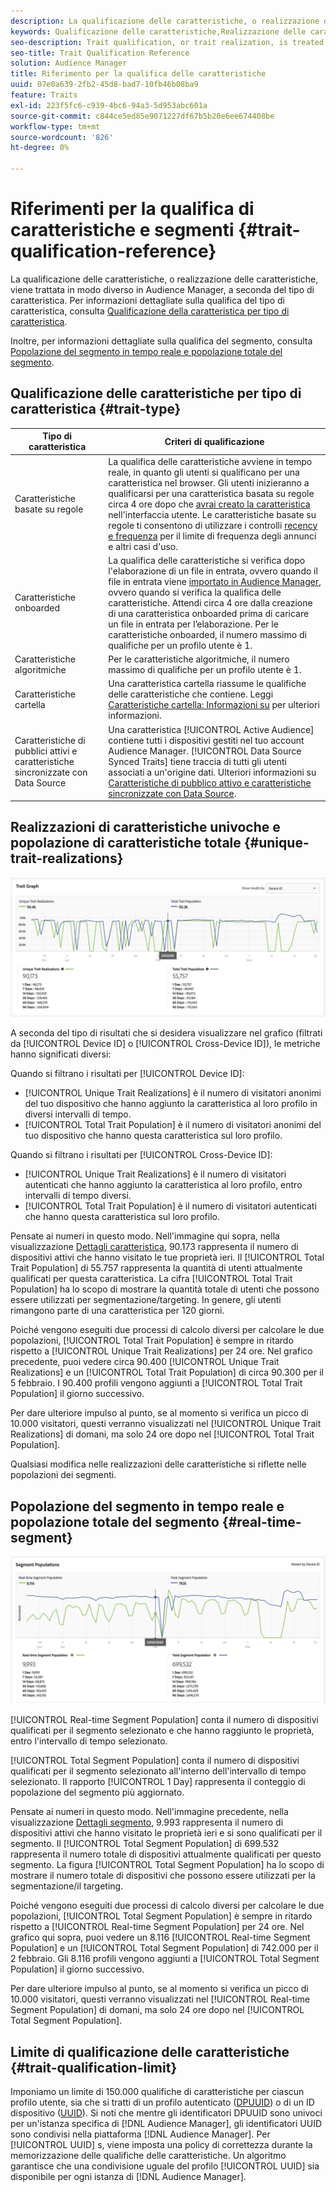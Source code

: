 ```yaml
---
description: La qualificazione delle caratteristiche, o realizzazione delle caratteristiche, viene trattata in modo diverso in Audience Manager, a seconda del tipo di caratteristica. Per informazioni dettagliate sulla qualifica delle caratteristiche, consulta la tabella seguente.
keywords: Qualificazione delle caratteristiche,Realizzazione delle caratteristiche,Realizzazioni di caratteristiche univoche,UTR,Popolazione di caratteristiche totale,TTP
seo-description: Trait qualification, or trait realization, is treated differently in Audience Manager, depending on trait type. See the table below for detailed information on trait qualification.
seo-title: Trait Qualification Reference
solution: Audience Manager
title: Riferimento per la qualifica delle caratteristiche
uuid: 07e0a639-2fb2-45d8-bad7-10fb46b08ba9
feature: Traits
exl-id: 223f5fc6-c939-4bc6-94a3-5d953abc601a
source-git-commit: c844ce5ed85e9071227df67b5b20e6ee674408be
workflow-type: tm+mt
source-wordcount: '826'
ht-degree: 0%

---
```


# Riferimenti per la qualifica di caratteristiche e segmenti {#trait-qualification-reference}

La qualificazione delle caratteristiche, o realizzazione delle caratteristiche, viene trattata in modo diverso in Audience Manager, a seconda del tipo di caratteristica. Per informazioni dettagliate sulla qualifica del tipo di caratteristica, consulta [Qualificazione della caratteristica per tipo di caratteristica](#trait-type).

Inoltre, per informazioni dettagliate sulla qualifica del segmento, consulta [Popolazione del segmento in tempo reale e popolazione totale del segmento](#real-time-segment).



## Qualificazione delle caratteristiche per tipo di caratteristica {#trait-type}

| Tipo di caratteristica | Criteri di qualificazione |
|---|---|
| Caratteristiche basate su regole | La qualifica delle caratteristiche avviene in tempo reale, in quanto gli utenti si qualificano per una caratteristica nel browser. Gli utenti inizieranno a qualificarsi per una caratteristica basata su regole circa 4 ore dopo che [avrai creato la caratteristica](create-onboarded-rule-based-traits.md#create-rules-based-or-onboarded-traits) nell&#39;interfaccia utente. Le caratteristiche basate su regole ti consentono di utilizzare i controlli [recency e frequenza](../segments/recency-and-frequency.md) per il limite di frequenza degli annunci e altri casi d&#39;uso. |
| Caratteristiche onboarded | La qualifica delle caratteristiche si verifica dopo l&#39;elaborazione di un file in entrata, ovvero quando il file in entrata viene [importato in Audience Manager](../../faq/faq-inbound-data-ingestion.md), ovvero quando si verifica la qualifica delle caratteristiche. Attendi circa 4 ore dalla creazione di una caratteristica onboarded prima di caricare un file in entrata per l’elaborazione. Per le caratteristiche onboarded, il numero massimo di qualifiche per un profilo utente è 1. |
| Caratteristiche algoritmiche | Per le caratteristiche algoritmiche, il numero massimo di qualifiche per un profilo utente è 1. |
| Caratteristiche cartella | Una caratteristica cartella riassume le qualifiche delle caratteristiche che contiene. Leggi [Caratteristiche cartella: Informazioni su](about-folder-traits.md) per ulteriori informazioni. |
| Caratteristiche di pubblici attivi e caratteristiche sincronizzate con Data Source | Una caratteristica [!UICONTROL Active Audience] contiene tutti i dispositivi gestiti nel tuo account Audience Manager. [!UICONTROL Data Source Synced Traits] tiene traccia di tutti gli utenti associati a un&#39;origine dati. Ulteriori informazioni su [Caratteristiche di pubblico attivo e caratteristiche sincronizzate con Data Source](client-activity-synced-audience-traits.md). |

## Realizzazioni di caratteristiche univoche e popolazione di caratteristiche totale {#unique-trait-realizations}

![realizzazione-caratteristiche-univoche](assets/trait-graph.png)

A seconda del tipo di risultati che si desidera visualizzare nel grafico (filtrati da [!UICONTROL Device ID] o [!UICONTROL Cross-Device ID]), le metriche hanno significati diversi:

Quando si filtrano i risultati per [!UICONTROL Device ID]:

* [!UICONTROL Unique Trait Realizations] è il numero di visitatori anonimi del tuo dispositivo che hanno aggiunto la caratteristica al loro profilo in diversi intervalli di tempo.
* [!UICONTROL Total Trait Population] è il numero di visitatori anonimi del tuo dispositivo che hanno questa caratteristica sul loro profilo.

Quando si filtrano i risultati per [!UICONTROL Cross-Device ID]:

* [!UICONTROL Unique Trait Realizations] è il numero di visitatori autenticati che hanno aggiunto la caratteristica al loro profilo, entro intervalli di tempo diversi.
* [!UICONTROL Total Trait Population] è il numero di visitatori autenticati che hanno questa caratteristica sul loro profilo.

Pensate ai numeri in questo modo. Nell&#39;immagine qui sopra, nella visualizzazione [Dettagli caratteristica](../../features/traits/trait-details-page.md), 90.173 rappresenta il numero di dispositivi attivi che hanno visitato le tue proprietà ieri. Il [!UICONTROL Total Trait Population] di 55.757 rappresenta la quantità di utenti attualmente qualificati per questa caratteristica. La cifra [!UICONTROL Total Trait Population] ha lo scopo di mostrare la quantità totale di utenti che possono essere utilizzati per segmentazione/targeting. In genere, gli utenti rimangono parte di una caratteristica per 120 giorni.

Poiché vengono eseguiti due processi di calcolo diversi per calcolare le due popolazioni, [!UICONTROL Total Trait Population] è sempre in ritardo rispetto a [!UICONTROL Unique Trait Realizations] per 24 ore. Nel grafico precedente, puoi vedere circa 90.400 [!UICONTROL Unique Trait Realizations] e un [!UICONTROL Total Trait Population] di circa 90.300 per il 5 febbraio. I 90.400 profili vengono aggiunti a [!UICONTROL Total Trait Population] il giorno successivo.

Per dare ulteriore impulso al punto, se al momento si verifica un picco di 10.000 visitatori, questi verranno visualizzati nel [!UICONTROL Unique Trait Realizations] di domani, ma solo 24 ore dopo nel [!UICONTROL Total Trait Population].

Qualsiasi modifica nelle realizzazioni delle caratteristiche si riflette nelle popolazioni dei segmenti.

## Popolazione del segmento in tempo reale e popolazione totale del segmento {#real-time-segment}

![realizzazione-caratteristiche-univoche](assets/segment-graph.png)

[!UICONTROL Real-time Segment Population] conta il numero di dispositivi qualificati per il segmento selezionato e che hanno raggiunto le proprietà, entro l&#39;intervallo di tempo selezionato.

[!UICONTROL Total Segment Population] conta il numero di dispositivi qualificati per il segmento selezionato all&#39;interno dell&#39;intervallo di tempo selezionato. Il rapporto [!UICONTROL 1 Day] rappresenta il conteggio di popolazione del segmento più aggiornato.

Pensate ai numeri in questo modo. Nell&#39;immagine precedente, nella visualizzazione [Dettagli segmento](../../features/segments/segment-summary-view.md), 9.993 rappresenta il numero di dispositivi attivi che hanno visitato le proprietà ieri e si sono qualificati per il segmento. Il [!UICONTROL Total Segment Population] di 699.532 rappresenta il numero totale di dispositivi attualmente qualificati per questo segmento. La figura [!UICONTROL Total Segment Population] ha lo scopo di mostrare il numero totale di dispositivi che possono essere utilizzati per la segmentazione/il targeting.

Poiché vengono eseguiti due processi di calcolo diversi per calcolare le due popolazioni, [!UICONTROL Total Segment Population] è sempre in ritardo rispetto a [!UICONTROL Real-time Segment Population] per 24 ore. Nel grafico qui sopra, puoi vedere un 8.116 [!UICONTROL Real-time Segment Population] e un [!UICONTROL Total Segment Population] di 742.000 per il 2 febbraio. Gli 8.116 profili vengono aggiunti a [!UICONTROL Total Segment Population] il giorno successivo.

Per dare ulteriore impulso al punto, se al momento si verifica un picco di 10.000 visitatori, questi verranno visualizzati nel [!UICONTROL Real-time Segment Population] di domani, ma solo 24 ore dopo nel [!UICONTROL Total Segment Population].

## Limite di qualificazione delle caratteristiche {#trait-qualification-limit}

Imponiamo un limite di 150.000 qualifiche di caratteristiche per ciascun profilo utente, sia che si tratti di un profilo autenticato ([DPUUID](../../reference/ids-in-aam.md)) o di un ID dispositivo ([UUID](../../reference/ids-in-aam.md)). Si noti che mentre gli identificatori DPUUID sono univoci per un&#39;istanza specifica di [!DNL Audience Manager], gli identificatori UUID sono condivisi nella piattaforma [!DNL Audience Manager]. Per [!UICONTROL UUID] s, viene imposta una policy di correttezza durante la memorizzazione delle qualifiche delle caratteristiche. Un algoritmo garantisce che una condivisione uguale del profilo [!UICONTROL UUID] sia disponibile per ogni istanza di [!DNL Audience Manager].
